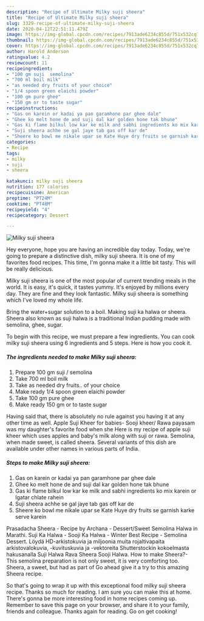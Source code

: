 ```yaml
---
description: "Recipe of Ultimate Milky suji sheera"
title: "Recipe of Ultimate Milky suji sheera"
slug: 3329-recipe-of-ultimate-milky-suji-sheera
date: 2020-04-12T22:51:11.479Z
image: https://img-global.cpcdn.com/recipes/7913ade6234c855d/751x532cq70/milky-suji-sheera-recipe-main-photo.jpg
thumbnail: https://img-global.cpcdn.com/recipes/7913ade6234c855d/751x532cq70/milky-suji-sheera-recipe-main-photo.jpg
cover: https://img-global.cpcdn.com/recipes/7913ade6234c855d/751x532cq70/milky-suji-sheera-recipe-main-photo.jpg
author: Harold Anderson
ratingvalue: 4.2
reviewcount: 11
recipeingredient:
- "100 gm suji  semolina"
- "700 ml boil milk"
- "as needed dry fruits of your choice"
- "1/4 spoon green elaichi powder"
- "100 gm pure ghee"
- "150 gm or to taste sugar"
recipeinstructions:
- "Gas on karein or kadai ya pan garamhone par ghee dale"
- "Ghee ko melt hone de and suji dal kar golden hone tak bhune"
- "Gas ki flame bilkul low kar ke milk and sabhi ingredients ko mix karein or lgatar chlate rahein"
- "Suji sheera achhe se gal jaye tab gas off kar de"
- "Sheere ko bowl me nikale upar se Kate Huye dry fruits se garnish karke serve karein"
categories:
- Recipe
tags:
- milky
- suji
- sheera

katakunci: milky suji sheera 
nutrition: 177 calories
recipecuisine: American
preptime: "PT24M"
cooktime: "PT48M"
recipeyield: "4"
recipecategory: Dessert

---
```



![Milky suji sheera](https://img-global.cpcdn.com/recipes/7913ade6234c855d/751x532cq70/milky-suji-sheera-recipe-main-photo.jpg)

Hey everyone, hope you are having an incredible day today. Today, we're going to prepare a distinctive dish, milky suji sheera. It is one of my favorites food recipes. This time, I'm gonna make it a little bit tasty. This will be really delicious.

Milky suji sheera is one of the most popular of current trending meals in the world. It is easy, it's quick, it tastes yummy. It's enjoyed by millions every day. They are fine and they look fantastic. Milky suji sheera is something which I've loved my whole life.

Bring the water+sugar solution to a boil. Making suji ka halwa or sheera. Sheera also known as suji halwa is a traditional Indian pudding made with semolina, ghee, sugar.


To begin with this recipe, we must prepare a few ingredients. You can cook milky suji sheera using 6 ingredients and 5 steps. Here is how you cook it.

<!--inarticleads1-->

##### The ingredients needed to make Milky suji sheera:

1. Prepare 100 gm suji / semolina
1. Take 700 ml boil milk
1. Take as needed dry fruits.. of your choice
1. Make ready 1/4 spoon green elaichi powder
1. Take 100 gm pure ghee
1. Make ready 150 gm or to taste sugar


Having said that, there is absolutely no rule against you having it at any other time as well. Apple Suji Kheer for babies- Sooji kheer/ Rawa payasam was my daughter&#39;s favorite food when she Here is my recipe of apple suji kheer which uses apples and baby&#39;s milk along with suji or rawa. Semolina, when made sweet, is called sheera. Several variants of this dish are available under other names in various parts of India. 

<!--inarticleads2-->

##### Steps to make Milky suji sheera:

1. Gas on karein or kadai ya pan garamhone par ghee dale
1. Ghee ko melt hone de and suji dal kar golden hone tak bhune
1. Gas ki flame bilkul low kar ke milk and sabhi ingredients ko mix karein or lgatar chlate rahein
1. Suji sheera achhe se gal jaye tab gas off kar de
1. Sheere ko bowl me nikale upar se Kate Huye dry fruits se garnish karke serve karein


Prasadacha Sheera - Recipe by Archana - Dessert/Sweet Semolina Halwa in Marathi. Suji Ka Halwa - Sooji Ka Halwa - Winter Best Recipe - Semolina Dessert. Löydä HD-arkistokuvia ja miljoonia muita rojaltivapaita arkistovalokuvia, -kuvituskuvia ja -vektoreita Shutterstockin kokoelmasta hakusanalla Suji Halwa Rava Sheera Sooji Halwa. How to make Sheera?-This semolina preparation is not only sweet, it is very comforting too. Sheera, a sweet, but had as part of Go ahead give it a try to this amazing Sheera recipe. 

So that's going to wrap it up with this exceptional food milky suji sheera recipe. Thanks so much for reading. I am sure you can make this at home. There's gonna be more interesting food in home recipes coming up. Remember to save this page on your browser, and share it to your family, friends and colleague. Thanks again for reading. Go on get cooking!
